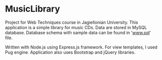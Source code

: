 # MusicLibrary
Project for Web Techniques course in Jagiellonian University. This application is a simple library for music CDs. Data are stored in MySQL database. Database schema with sample data can be found in 'www.sql' file.

Written with Node.js using Express.js framework. For view templates, I used Pug engine. Application also uses Bootstrap and jQuery libraries.
